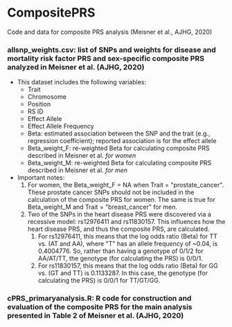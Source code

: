 # CompositePRS

Code and data for composite PRS analysis (Meisner et al., AJHG, 2020)

### allsnp_weights.csv: list of SNPs and weights for disease and mortality risk factor PRS and sex-specific composite PRS analyzed in Meisner et al. (AJHG, 2020)

* This dataset includes the following variables:
	+ Trait
	+ Chromosome
	+ Position
	+ RS ID
	+ Effect Allele
	+ Effect Allele Frequency
	+ Beta: estimated association between the SNP and the trait (e.g., regression coefficient); reported association is for the effect allele
	+ Beta_weight_F: re-weighted Beta for calculating composite PRS described in Meisner et al. _for women_ 
	+ Beta_weight_M: re-weighted Beta for calculating composite PRS described in Meisner et al. _for men_
* Important notes:
	1. For women, the Beta_weight_F = NA when Trait = "prostate_cancer". These prostate cancer SNPs should not be included in the calculation of the composite PRS for women. The same is true for Beta_weight_M and Trait = "breast_cancer" for men. 
	2. Two of the SNPs in the heart disease PRS were discovered via a recessive model: rs12976411 and rs11830157. This influences how the heart disease PRS, and thus the composite PRS, are calculated. 
		1. For rs12976411, this means that the log odds ratio (Beta) for TT vs. (AT and AA), where "T" has an allele frequency of ~0.04, is 0.4004776. So, rather than having a genotype of 0/1/2 for AA/AT/TT, the genotype (for calculating the PRS) is 0/0/1.
		2. For rs11830157, this means that the log odds ratio (Beta) for GG vs. (GT and TT) is 0.1133287. In this case, the genotype (for calculating the PRS) is 0/0/1 for TT/GT/GG.

### cPRS_primaryanalysis.R: R code for construction and evaluation of the composite PRS for the main analysis presented in Table 2 of Meisner et al. (AJHG, 2020)

